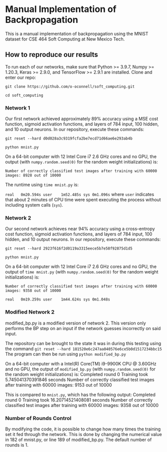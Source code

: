 # Manual Implementation of Backpropagation

This is a manual implementation of backpropagation using the MNIST dataset for CSE 464 Soft Computing at New Mexico Tech.

## How to reproduce our results

To run each of our networks, make sure that Python >= 3.9.7, Numpy >= 1.20.3, Keras >= 2.9.0, and TensorFlow >= 2.9.1 are installed. Clone and enter our repo:

`git clone https://github.com/o-oconnell/soft_computing.git`

`cd soft_computing`

### Network 1

Our first network achieved approximately 89% accuracy using a MSE cost function, sigmoid activation functions, and layers of 784 input, 100 hidden, and 10 output neurons. In our repository, execute these commands:

`git reset --hard d0d028a3c9319fcfa2be7ecd71d66ae6e293ab4b`

`python mnist.py`

On a 64-bit computer with 12 Intel Core i7 2.6 GHz cores and no GPU, the output (with `numpy.random.seed(0)` for the random weight initializations) is:

`Number of correctly classified test images after training with 60000 images:
8928
out of
10000`

The runtime using `time mnist.py` is:

`real	0m20.594s
user	1m52.485s
sys	0m1.096s` where `user` indicates that about 2 minutes of CPU time were spent executing the process without including system calls (`sys`).


### Network 2

Our second network achieves near 94% accuracy using a cross-entropy cost function, sigmoid activation functions, and layers of 784 input, 100 hidden, and 10 output neurons. In our repository, execute these commands:

`git reset --hard 2923f616f2d0119a3315eece5b7e58f92875d1d5`

`python mnist.py`

On a 64-bit computer with 12 Intel Core i7 2.6 GHz cores and no GPU, the output of `time mnist.py` (with `numpy.random.seed(0)` for the random weight initializations) is:

`Number of correctly classified test images after training with 60000 images:
9358
out of
10000`

`real	0m19.259s
user	1m44.624s
sys	0m1.048s`


### Modified Network 2

modified_bp.py is a modified version of network 2. This version only performs the BP step on an input if the network guesses incorrectly on said input.

The repository can be brought to the state it was in during this testing using the command `git reset --hard 181520e6c247aa040576e6ce5b0d1517234bbc15`
The program can then be run using `python modified_bp.py`

On a 64-bit computer with a Intel(R) Core(TM) i9-9900K CPU @ 3.60GHz and no GPU, the output of `modified_bp.py` (with `numpy.random.seed(0)` for the random weight initializations) is:
Completed round 0
Training took 5.745041370391846 seconds
Number of correctly classified test images after training with 60000 images:
9153
out of
10000

This is compared to `mnist.py`, which has the following output:
Completed round 0
Training took 16.20714521408081 seconds
Number of correctly classified test images after training with 60000 images:
9358
out of
10000

### Number of Rounds Control

By modifying the code, it is possible to change how many times the training set it fed through the network. This is done by changing the numerical value in 182 of mnist.py, or line 189 of modified_bp.py. The default number of rounds is 1.


